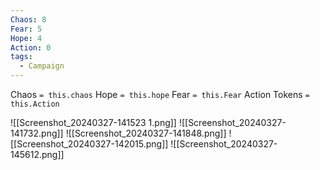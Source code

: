 ```yaml
---
Chaos: 8
Fear: 5
Hope: 4
Action: 0
tags:
  - Campaign
---
```

Chaos `= this.chaos`
Hope `= this.hope`
Fear `= this.Fear`
Action Tokens `= this.Action`

![[Screenshot_20240327-141523 1.png]]
![[Screenshot_20240327-141732.png]]
![[Screenshot_20240327-141848.png]]
![[Screenshot_20240327-142015.png]]
![[Screenshot_20240327-145612.png]]